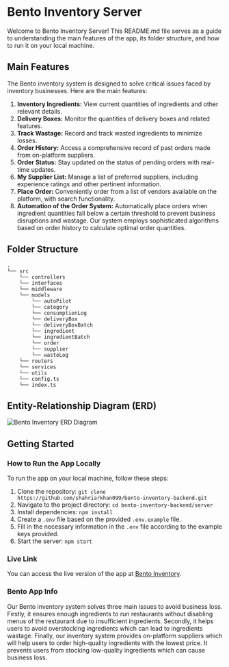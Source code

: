 # Bento Inventory Server

Welcome to Bento Inventory Server! This README.md file serves as a guide to understanding the main features of the app, its folder structure, and how to run it on your local machine.

## Main Features

The Bento inventory system is designed to solve critical issues faced by inventory businesses. Here are the main features:

1. **Inventory Ingredients:** View current quantities of ingredients and other relevant details.
2. **Delivery Boxes:** Monitor the quantities of delivery boxes and related features.
3. **Track Wastage:** Record and track wasted ingredients to minimize losses.
4. **Order History:** Access a comprehensive record of past orders made from on-platform suppliers.
5. **Order Status:** Stay updated on the status of pending orders with real-time updates.
6. **My Supplier List:** Manage a list of preferred suppliers, including experience ratings and other pertinent information.
7. **Place Order:** Conveniently order from a list of vendors available on the platform, with search functionality.
8. **Automation of the Order System:** Automatically place orders when ingredient quantities fall below a certain threshold to prevent business disruptions and wastage. Our system employs sophisticated algorithms based on order history to calculate optimal order quantities.

## Folder Structure

```plaintext
.
└── src
    └── controllers
    └── interfaces
    └── middleware
    └── models
        └── autoPilot
        └── category
        └── consumptionLog
        └── deliveryBox
        └── deliveryBoxBatch
        └── ingredient
        └── ingredientBatch
        └── order
        └── supplier
        └── wasteLog
    └── routers
    └── services
    └── utils
    └── config.ts
    └── index.ts
```


## Entity-Relationship Diagram (ERD)

![Bento Inventory ERD Diagram](bento-inventory-backend/server/src/assets/inventory-erd.png)



## Getting Started

### How to Run the App Locally

To run the app on your local machine, follow these steps:

1. Clone the repository: `git clone https://github.com/shahriarkhan099/bento-inventory-backend.git`
2. Navigate to the project directory: `cd bento-inventory-backend/server`
3. Install dependencies: `npm install`
4. Create a `.env` file based on the provided `.env.example` file.
5. Fill in the necessary information in the `.env` file according to the example keys provided.
6. Start the server: `npm start`

### Live Link

You can access the live version of the app at [Bento Inventory](https://bento-inventory.vercel.app/). 

### Bento App Info

Our Bento inventory system solves three main issues to avoid business loss. Firstly, it ensures enough ingredients to run restaurants without disabling menus of the restaurant due to insufficient ingredients. Secondly, it helps users to avoid overstocking ingredients which can lead to ingredients wastage. Finally, our inventory system provides on-platform suppliers which will help users to order high-quality ingredients with the lowest price. It prevents users from stocking low-quality ingredients which can cause business loss.
